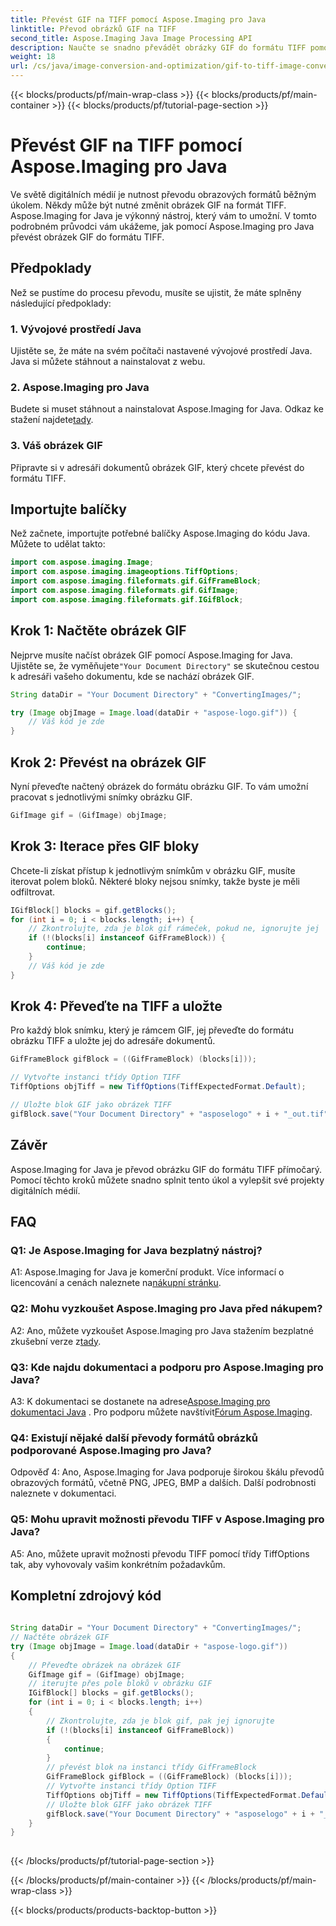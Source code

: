 ```yaml
---
title: Převést GIF na TIFF pomocí Aspose.Imaging pro Java
linktitle: Převod obrázků GIF na TIFF
second_title: Aspose.Imaging Java Image Processing API
description: Naučte se snadno převádět obrázky GIF do formátu TIFF pomocí Aspose.Imaging for Java. Tento podrobný průvodce vám pomůže začít s tímto mocným nástrojem.
weight: 18
url: /cs/java/image-conversion-and-optimization/gif-to-tiff-image-conversion/
---
```


{{< blocks/products/pf/main-wrap-class >}}
{{< blocks/products/pf/main-container >}}
{{< blocks/products/pf/tutorial-page-section >}}

# Převést GIF na TIFF pomocí Aspose.Imaging pro Java

Ve světě digitálních médií je nutnost převodu obrazových formátů běžným úkolem. Někdy může být nutné změnit obrázek GIF na formát TIFF. Aspose.Imaging for Java je výkonný nástroj, který vám to umožní. V tomto podrobném průvodci vám ukážeme, jak pomocí Aspose.Imaging pro Java převést obrázek GIF do formátu TIFF.

## Předpoklady

Než se pustíme do procesu převodu, musíte se ujistit, že máte splněny následující předpoklady:

### 1. Vývojové prostředí Java

Ujistěte se, že máte na svém počítači nastavené vývojové prostředí Java. Java si můžete stáhnout a nainstalovat z webu.

### 2. Aspose.Imaging pro Java

 Budete si muset stáhnout a nainstalovat Aspose.Imaging for Java. Odkaz ke stažení najdete[tady](https://releases.aspose.com/imaging/java/).

### 3. Váš obrázek GIF

Připravte si v adresáři dokumentů obrázek GIF, který chcete převést do formátu TIFF.

## Importujte balíčky

Než začnete, importujte potřebné balíčky Aspose.Imaging do kódu Java. Můžete to udělat takto:

```java
import com.aspose.imaging.Image;
import com.aspose.imaging.imageoptions.TiffOptions;
import com.aspose.imaging.fileformats.gif.GifFrameBlock;
import com.aspose.imaging.fileformats.gif.GifImage;
import com.aspose.imaging.fileformats.gif.IGifBlock;
```

## Krok 1: Načtěte obrázek GIF

 Nejprve musíte načíst obrázek GIF pomocí Aspose.Imaging for Java. Ujistěte se, že vyměňujete`"Your Document Directory"` se skutečnou cestou k adresáři vašeho dokumentu, kde se nachází obrázek GIF.

```java
String dataDir = "Your Document Directory" + "ConvertingImages/";

try (Image objImage = Image.load(dataDir + "aspose-logo.gif")) {
    // Váš kód je zde
}
```

## Krok 2: Převést na obrázek GIF

Nyní převeďte načtený obrázek do formátu obrázku GIF. To vám umožní pracovat s jednotlivými snímky obrázku GIF.

```java
GifImage gif = (GifImage) objImage;
```

## Krok 3: Iterace přes GIF bloky

Chcete-li získat přístup k jednotlivým snímkům v obrázku GIF, musíte iterovat polem bloků. Některé bloky nejsou snímky, takže byste je měli odfiltrovat.

```java
IGifBlock[] blocks = gif.getBlocks();
for (int i = 0; i < blocks.length; i++) {
    // Zkontrolujte, zda je blok gif rámeček, pokud ne, ignorujte jej
    if (!(blocks[i] instanceof GifFrameBlock)) {
        continue;
    }
    // Váš kód je zde
}
```

## Krok 4: Převeďte na TIFF a uložte

Pro každý blok snímku, který je rámcem GIF, jej převeďte do formátu obrázku TIFF a uložte jej do adresáře dokumentů.

```java
GifFrameBlock gifBlock = ((GifFrameBlock) (blocks[i]));

// Vytvořte instanci třídy Option TIFF
TiffOptions objTiff = new TiffOptions(TiffExpectedFormat.Default);

// Uložte blok GIF jako obrázek TIFF
gifBlock.save("Your Document Directory" + "asposelogo" + i + "_out.tif", objTiff);
```

## Závěr

Aspose.Imaging for Java je převod obrázku GIF do formátu TIFF přímočarý. Pomocí těchto kroků můžete snadno splnit tento úkol a vylepšit své projekty digitálních médií.

## FAQ

### Q1: Je Aspose.Imaging for Java bezplatný nástroj?

 A1: Aspose.Imaging for Java je komerční produkt. Více informací o licencování a cenách naleznete na[nákupní stránku](https://purchase.aspose.com/buy).

### Q2: Mohu vyzkoušet Aspose.Imaging pro Java před nákupem?

 A2: Ano, můžete vyzkoušet Aspose.Imaging pro Java stažením bezplatné zkušební verze z[tady](https://releases.aspose.com/).

### Q3: Kde najdu dokumentaci a podporu pro Aspose.Imaging pro Java?

 A3: K dokumentaci se dostanete na adrese[Aspose.Imaging pro dokumentaci Java](https://reference.aspose.com/imaging/java/) . Pro podporu můžete navštívit[Fórum Aspose.Imaging](https://forum.aspose.com/).

### Q4: Existují nějaké další převody formátů obrázků podporované Aspose.Imaging pro Java?

Odpověď 4: Ano, Aspose.Imaging for Java podporuje širokou škálu převodů obrazových formátů, včetně PNG, JPEG, BMP a dalších. Další podrobnosti naleznete v dokumentaci.

### Q5: Mohu upravit možnosti převodu TIFF v Aspose.Imaging pro Java?

A5: Ano, můžete upravit možnosti převodu TIFF pomocí třídy TiffOptions tak, aby vyhovovaly vašim konkrétním požadavkům.



## Kompletní zdrojový kód
```java
		
String dataDir = "Your Document Directory" + "ConvertingImages/";
// Načtěte obrázek GIF
try (Image objImage = Image.load(dataDir + "aspose-logo.gif"))
{
	// Převeďte obrázek na obrázek GIF
	GifImage gif = (GifImage) objImage;
	// iterujte přes pole bloků v obrázku GIF
	IGifBlock[] blocks = gif.getBlocks();
	for (int i = 0; i < blocks.length; i++)
	{
		// Zkontrolujte, zda je blok gif, pak jej ignorujte
		if (!(blocks[i] instanceof GifFrameBlock))
		{
			continue;
		}
		// převést blok na instanci třídy GifFrameBlock
		GifFrameBlock gifBlock = ((GifFrameBlock) (blocks[i]));
		// Vytvořte instanci třídy Option TIFF
		TiffOptions objTiff = new TiffOptions(TiffExpectedFormat.Default);
		// Uložte blok GIFF jako obrázek TIFF
		gifBlock.save("Your Document Directory" + "asposelogo" + i + "_out.tif", objTiff);
	}
}
		
```
{{< /blocks/products/pf/tutorial-page-section >}}

{{< /blocks/products/pf/main-container >}}
{{< /blocks/products/pf/main-wrap-class >}}

{{< blocks/products/products-backtop-button >}}
